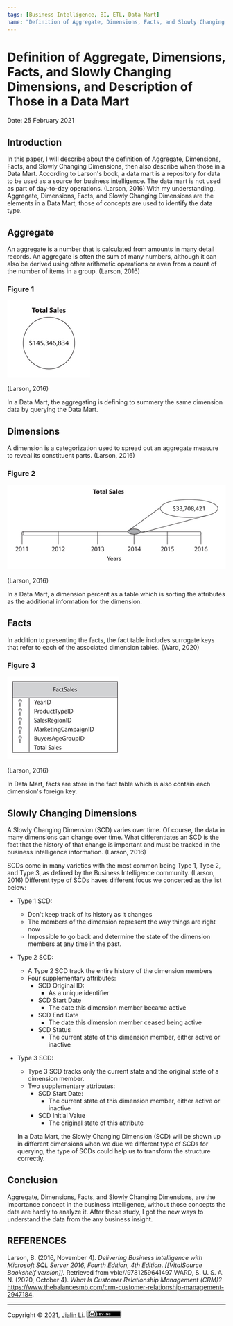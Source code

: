 ```yaml
---
tags: [Business Intelligence, BI, ETL, Data Mart]
name: "Definition of Aggregate, Dimensions, Facts, and Slowly Changing Dimensions, and Description of Those in a Data Mart"
---
```


# Definition of Aggregate, Dimensions, Facts, and Slowly Changing Dimensions, and Description of Those in a Data Mart
Date: 25 February 2021

## Introduction
In this paper, I will describe about the definition of Aggregate, Dimensions, Facts, and Slowly Changing Dimensions, then also describe when those in a Data Mart. According to Larson's book, a data mart is a repository for data to be used as a source for business intelligence. The data mart is not used as part of day-to-day operations. (Larson, 2016) With my understanding, Aggregate, Dimensions, Facts, and Slowly Changing Dimensions are the elements in a Data Mart, those of concepts are used to identify the data type.

## Aggregate
An aggregate is a number that is calculated from amounts in many detail records. An aggregate is often the sum of many numbers, although it can also be derived using other arithmetic operations or even from a count of the number of items in a group. (Larson, 2016)

### Figure 1

![](publish/blog/Definition%20of%20Aggregate,%20Dimensions,%20Facts/media/image1.png)

(Larson, 2016)

In a Data Mart, the aggregating is defining to summery the same dimension data by querying the Data Mart.

 ## Dimensions

A dimension is a categorization used to spread out an aggregate measure to reveal its constituent parts. (Larson, 2016)

### Figure 2

![](publish/blog/Definition%20of%20Aggregate,%20Dimensions,%20Facts/media/image2.png)

(Larson, 2016)

In a Data Mart, a dimension percent as a table which is sorting the attributes as the additional information for the dimension.

## Facts

In addition to presenting the facts, the fact table includes surrogate keys that refer to each of the associated dimension tables. (Ward, 2020)

### Figure 3

![](publish/blog/Definition%20of%20Aggregate,%20Dimensions,%20Facts/media/image3.png)

(Larson, 2016)

In Data Mart, facts are store in the fact table which is also contain each dimension's foreign key.

## Slowly Changing Dimensions

A Slowly Changing Dimension (SCD) varies over time. Of course, the data in many dimensions can change over time. What differentiates an SCD is the fact that the history of that change is important and must be tracked in the business intelligence information. (Larson, 2016)

SCDs come in many varieties with the most common being Type 1, Type 2, and Type 3, as defined by the Business Intelligence community. (Larson, 2016) Different type of SCDs haves different focus we concerted as the list below:

-   Type 1 SCD:
    -   Don't keep track of its history as it changes
    -   The members of the dimension represent the way things are right now
    -   Impossible to go back and determine the state of the dimension members at any time in the past.
-   Type 2 SCD:
    -   A Type 2 SCD track the entire history of the dimension members
    -   Four supplementary attributes:
        -   SCD Original ID:
            -   As a unique identifier
        -   SCD Start Date
            -   The date this dimension member became active
        -   SCD End Date
            -   The date this dimension member ceased being active
        -   SCD Status
            -   The current state of this dimension member, either active or inactive
-   Type 3 SCD:
    -   Type 3 SCD tracks only the current state and the original state of a dimension member.
    -   Two supplementary attributes:
        -   SCD Start Date:
            -   The current state of this dimension member, either active or inactive
        -   SCD Initial Value
            -   The original state of this attribute

	In a Data Mart, the Slowly Changing Dimension (SCD) will be shown up in different dimensions when we due we different type of SCDs for querying, the type of SCDs could help us to transform the structure correctly.

## Conclusion
Aggregate, Dimensions, Facts, and Slowly Changing Dimensions, are the importance concept in the business intelligence, without those concepts the data are hardly to analyze it. After those study, I got the new ways to understand the data from the any business insight.


## REFERENCES

Larson, B. (2016, November 4). *Delivering Business Intelligence with Microsoft SQL Server 2016, Fourth Edition, 4th Edition*. *\[\[VitalSource Bookshelf version\]\].* Retrieved from vbk://9781259641497
WARD, S. U. S. A. N. (2020, October 4). *What Is Customer Relationship Management (CRM)?* https://www.thebalancesmb.com/crm-customer-relationship-management-2947184.


---
Copyright © 2021, [Jialin Li](https://github.com/keyskull).  [![Copyright](/80x15.png)](/LICENSE)